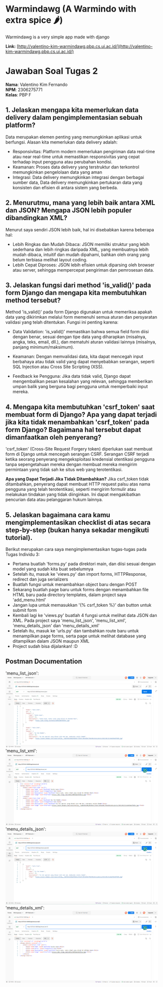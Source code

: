 # Warmindawg (A Warmindo with extra spice 🌶️)
Warmindawg is a very simple app made with django

**Link:** [http://valentino-kim-warmindawg.pbp.cs.ui.ac.id/](http://valentino-kim-warmindawg.pbp.cs.ui.ac.id/)

# Jawaban Soal Tugas 2

**Nama**: Valentino Kim Fernando <br />
**NPM**: 2306275771 <br />
**Kelas**: PBP F 

## 1. Jelaskan mengapa kita memerlukan data delivery dalam pengimplementasian sebuah platform?
Data merupakan elemen penting yang memungkinkan aplikasi untuk berfungsi. 
Alasan kita memerlukan data delivery adalah:
- Responsivitas: Platform modern memerlukan pengiriman data real-time atau near real-time untuk memastikan responsivitas yang cepat terhadap input pengguna atau perubahan kondisi.
- Keamanan: Proses data delivery yang terstruktur dan terkontrol memungkinkan pengelolaan data yang aman
- Integrasi: Data delivery memungkinkan integrasi dengan berbagai sumber data, Data delivery memungkinkan pertukaran data yang konsisten dan efisien di antara sistem yang berbeda.

## 2. Menurutmu, mana yang lebih baik antara XML dan JSON? Mengapa JSON lebih populer dibandingkan XML?
Menurut saya sendiri JSON lebih baik, hal ini disebabkan karena beberapa hal:
- Lebih Ringkas dan Mudah Dibaca: JSON memiliki struktur yang lebih sederhana dan lebih ringkas daripada XML, yang membuatnya lebih mudah dibaca, intuitif dan mudah dipahami, bahkan oleh orang yang belum terbiasa melihat layout coding.
- Lebih Cepat Diproses: JSON lebih efisien untuk diparsing oleh browser atau server, sehingga mempercepat pengiriman dan pemrosesan data.

## 3. Jelaskan fungsi dari method 'is_valid()' pada form Django dan mengapa kita membutuhkan method tersebut?
Method 'is_valid()' pada form Django digunakan untuk memeriksa apakah data yang dikirimkan melalui form memenuhi semua aturan dan persyaratan validasi yang telah ditentukan. Fungsi ini penting karena:
- Data Validation: 'is_valid()' memastikan bahwa semua field form diisi dengan benar, sesuai dengan tipe data yang diharapkan (misalnya, angka, teks, email, dll.), dan mematuhi aturan validasi lainnya (misalnya, panjang minimum/maksimum).

- Keamanan: Dengan memvalidasi data, kita dapat mencegah input berbahaya atau tidak valid yang dapat menyebabkan serangan, seperti SQL Injection atau Cross Site Scripting (XSS).

- Feedback ke Pengguna: Jika data tidak valid, Django dapat mengembalikan pesan kesalahan yang relevan, sehingga memberikan umpan balik yang berguna bagi pengguna untuk memperbaiki input mereka.

## 4. Mengapa kita membutuhkan 'csrf_token' saat membuat form di Django? Apa yang dapat terjadi jika kita tidak menambahkan 'csrf_token' pada form Django? Bagaimana hal tersebut dapat dimanfaatkan oleh penyerang?
'csrf_token' (Cross-Site Request Forgery token) diperlukan saat membuat form di Django untuk mencegah serangan CSRF. Serangan CSRF terjadi ketika seorang penyerang mengeksploitasi kredensial otentikasi pengguna tanpa sepengetahuan mereka dengan membuat mereka mengirim permintaan yang tidak sah ke situs web yang terotentikasi.

**Apa yang Dapat Terjadi Jika Tidak Ditambahkan?** Jika csrf_token tidak ditambahkan, penyerang dapat membuat HTTP request palsu atas nama pengguna yang telah terotentikasi, seperti mengirim formulir atau melakukan tindakan yang tidak diinginkan. Ini dapat mengakibatkan pencurian data atau pelanggaran hukum lainnya.

## 5. Jelaskan bagaimana cara kamu mengimplementasikan checklist di atas secara step-by-step (bukan hanya sekadar mengikuti tutorial).
Berikut merupakan cara saya mengimplementasikan tugas-tugas pada Tugas Individu 3:
- Pertama buatlah 'forms.py' pada direktori main, dan diisi sesuai dengan model yang sudah kita buat sebelumnya
- Setelah itu, masuk ke 'views.py' dan import forms, HTTPResponse, redirect dan juga serializers 
- Buatlah fungsi untuk menambahkan object baru dengan POST
- Sekarang buatlah page baru untuk forms dengan menambahkan file HTML baru pada directory templates, dalam project saya 'add_menu.html'
- Jangan lupa untuk memasukkan '{% csrf_token %}' dan button untuk submit form
- Kembali lagi ke 'views.py' buatlah 4 fungsi untuk melihat data JSON dan XML. Pada project saya 'menu_list_json', 'menu_list_xml', 'menu_details_json' dan 'menu_details_xml'
- Setelah itu, masuk ke 'urls.py' dan tambahkan route baru untuk menampilkan page forms, serta page untuk melihat database yang ditampilkan dalam JSON maupun XML
- Project sudah bisa dijalankan! :D

## Postman Documentation
'menu_list_json':
<img src="public/apimenujson.png">
'menu_list_xml':
<img src="public/apimenuxml.png">
'menu_details_json':
<img src="public/apimenujsonpk.png">
'menu_details_xml':
<img src="public/apimenuxmlpk.png">